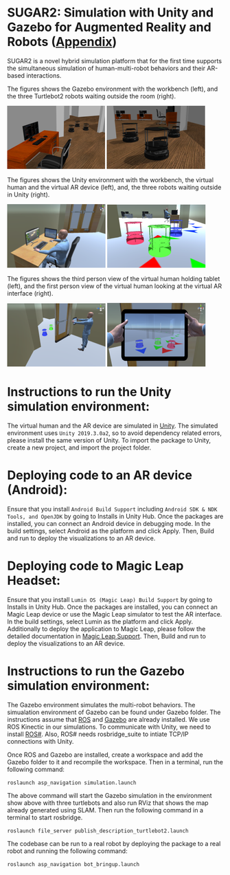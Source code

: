 # SUGAR2: Simulation with Unity and Gazebo for Augmented Reality and Robots ([Appendix](http://bit.ly/arrochsugar2))

SUGAR2 is a novel hybrid simulation platform that for the first time supports the simultaneous simulation of human-multi-robot behaviors and their AR-based interactions.

The figures shows the Gazebo environment with the workbench (left), and the three Turtlebot2 robots waiting outside the room (right).

![Image of Gazebo Environment](https://github.com/kchanda2/SUGAR2/blob/master/images/three_robots_table_chair.png)          ![Image of Gazebo Three Robots](https://github.com/kchanda2/SUGAR2/blob/master/images/three_robots_zoomed_center.png)

The figures shows the Unity environment with the workbench, the virtual human and the virtual AR device (left), and, the three robots waiting outside in Unity (right).

![Image of Virtual Human](https://github.com/kchanda2/SUGAR2/blob/master/images/three_robots_table_chair_unity_resized.png)           ![Image of Unity Three Robots](https://github.com/kchanda2/SUGAR2/blob/master/images/three_robots_zoomed_center_unity.png)

The figures shows the third person view of the virtual human holding tablet (left), and the first person view of the virtual human looking at the virtual AR interface (right).

![Image of Unity 3POV](https://github.com/kchanda2/SUGAR2/blob/master/images/human_tablet_resized.png)            ![Image of Zoomed Tablet](https://github.com/kchanda2/SUGAR2/blob/master/images/zoomed_human_tablet.png)


# Instructions to run the Unity simulation environment:
The virtual human and the AR device are simulated in [Unity](https://unity.com/). The simulated environment uses ```Unity 2019.3.0a2```, so to avoid dependency related errors, please install the same version of Unity.
To import the package to Unity, create a new project, and import the project folder.

# Deploying code to an AR device (Android):
Ensure that you install ```Android Build Support``` including ```Android SDK & NDK Tools, and OpenJDK``` by going to Installs in Unity Hub.
Once the packages are installed, you can connect an Android device in debugging mode. In the build settings, select Android as the platform and click Apply.
Then, Build and run to deploy the visualizations to an AR device.

# Deploying code to Magic Leap Headset:
Ensure that you install ```Lumin OS (Magic Leap) Build Support``` by going to Installs in Unity Hub.
Once the packages are installed, you can connect an Magic Leap device or use the Magic Leap simulator to test the AR interface. In the build settings, select Lumin as the platform and click Apply.
Additionally to deploy the application to Magic Leap, please follow the detailed documentation in [Magic Leap Support](https://developer.magicleap.com/en-us/learn/guides/sdk-deploy-unity-app-to-device).
Then, Build and run to deploy the visualizations to an AR device.

# Instructions to run the Gazebo simulation environment:
The Gazebo environment simulates the multi-robot behaviors. The simualation environment of Gazebo can be found under Gazebo folder.
The instructions assume that [ROS](https://www.ros.org/) and [Gazebo](http://gazebosim.org/tutorials?tut=ros_overview) are already installed. We use ROS Kinectic in our simulations. To communicate with Unity, we need to install [ROS#](https://github.com/siemens/ros-sharp). Also, ROS# needs rosbridge_suite to intiate TCP/IP connections with Unity.

Once ROS and Gazebo are installed, create a workspace and add the Gazebo folder to it and recompile the workspace.
Then in a terminal, run the following command:
```
roslaunch asp_navigation simulation.launch
```
The above command will start the Gazebo simulation in the environment show above with three turtlebots and also run RViz that shows the map already generated using SLAM.
Then run the following command in a terminal to start rosbridge.
```
roslaunch file_server publish_description_turtlebot2.launch
```
The codebase can be run to a real robot by deploying the package to a real robot and running the following command:
```
roslaunch asp_navigation bot_bringup.launch
```
